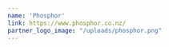 ```yaml
---
name: 'Phosphor'
link: https://www.phosphor.co.nz/
partner_logo_image: "/uploads/phosphor.png"
---
```

